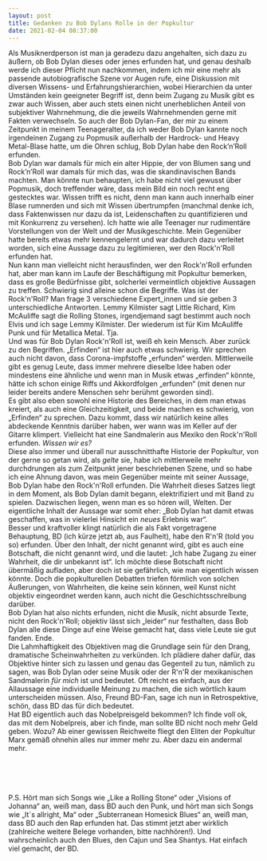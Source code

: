 ```yaml
---
layout: post
title: Gedanken zu Bob Dylans Rolle in der Popkultur
date: 2021-02-04 08:37:00
---
```


Als Musiknerdperson ist man ja geradezu dazu angehalten, sich dazu zu äußern, ob Bob Dylan dieses oder jenes erfunden hat, und genau deshalb werde ich dieser Pflicht nun nachkommen, indem ich mir eine mehr als passende autobiografische Szene vor Augen rufe, eine Diskussion mit diversen Wissens- und Erfahrungshierarchien, wobei Hierarchien da unter Umständen kein geeigneter Begriff ist, denn beim Zugang zu Musik gibt es zwar auch Wissen, aber auch stets einen nicht unerheblichen Anteil von subjektiver Wahrnehmung, die die jeweils Wahrnehmenden gerne mit Fakten verwechseln. So auch der Bob Dylan-Fan, der mir zu einem Zeitpunkt in meinem Teenageralter, da ich weder Bob Dylan kannte noch irgendeinen Zugang zu Popmusik außerhalb der Hardrock- und Heavy Metal-Blase hatte, um die Ohren schlug, Bob Dylan habe den Rock’n’Roll erfunden.<br> Bob Dylan war damals für mich ein alter Hippie, der von Blumen sang und Rock’n’Roll war damals für mich das, was die skandinavischen Bands machten. Man könnte nun behaupten, ich habe nicht viel gewusst über Popmusik, doch treffender wäre, dass mein Bild ein noch recht eng gestecktes war. Wissen trifft es nicht, denn man kann auch innerhalb einer Blase rumnerden und sich mit Wissen übertrumpfen (manchmal denke ich, dass Faktenwissen nur dazu da ist, Leidenschaften zu quantifizieren und mit Konkurrenz zu versehen). Ich hatte wie alle Teenager nur rudimentäre Vorstellungen von der Welt und der Musikgeschichte. Mein Gegenüber hatte bereits etwas mehr kennengelernt und war dadurch dazu verleitet worden, sich eine Aussage dazu zu legitimieren, wer den Rock'n'Roll erfunden hat.<br>
Nun kann man vielleicht nicht herausfinden, wer den Rock'n'Roll erfunden hat, aber man kann im Laufe der Beschäftigung mit Popkultur bemerken, dass es große Bedürfnisse gibt, solcherlei vermeintlich objektive Aussagen zu treffen. Schwierig sind alleine schon die Begriffe. Was ist der Rock'n'Roll? Man frage 3 verschiedene Expert\_innen und sie geben 3 unterschiedliche Antworten. Lemmy Kilmister sagt Little Richard, Kim McAuliffe sagt die Rolling Stones, irgendjemand sagt bestimmt auch noch Elvis und ich sage Lemmy Kilmister. Der wiederum ist für Kim McAuliffe Punk und für Metallica Metal. Tja.<br>
Und was für Bob Dylan Rock'n'Roll ist, weiß eh kein Mensch. Aber zurück zu den Begriffen. „Erfinden“ ist hier auch etwas schwierig. Wir sprechen auch nicht davon, dass Corona-impfstoffe „erfunden“ werden. Mittlerweile gibt es genug Leute, dass immer mehrere dieselbe Idee haben oder mindestens eine ähnliche und wenn man in Musik etwas „erfinden“ könnte, hätte ich schon einige Riffs und Akkordfolgen „erfunden“ (mit denen nur leider bereits andere Menschen sehr berühmt geworden sind).<br>
Es gibt also eben sowohl eine Historie des Bereiches, in dem man etwas kreiert, als auch eine Gleichzeitigkeit, und beide machen es schwierig, von „Erfinden“ zu sprechen. Dazu kommt, dass wir natürlich keine alles abdeckende Kenntnis darüber haben, wer wann was im Keller auf der Gitarre klimpert. Vielleicht hat eine Sandmalerin aus Mexiko den Rock'n'Roll erfunden. *Wissen wir es?* 
<br>
Diese also immer und überall nur ausschnitthafte Historie der Popkultur, von der gerne so getan wird, als *gelte* sie, habe ich mittlerweile mehr durchdrungen als zum Zeitpunkt jener beschriebenen Szene, und so habe ich eine Ahnung davon, was mein Gegenüber meinte mit seiner Aussage, Bob Dylan habe den Rock'n'Roll erfunden. Die Wahrheit dieses Satzes liegt in dem Moment, als Bob Dylan damit begann, elektrifiziert und mit Band zu spielen. Dazwischen liegen, wenn man es so hören will, Welten. Der eigentliche Inhalt der Aussage war somit eher: „Bob Dylan hat damit etwas geschaffen, was in vielerlei Hinsicht ein *neues* Erlebnis war“.<br>
Besser und kraftvoller klingt natürlich die als Fakt vorgetragene Behauptung, BD (ich kürze jetzt ab, aus Faulheit), habe den R'n'R (told you so) erfunden. Über den Inhalt, der nicht genannt wird, gibt es auch eine Botschaft, die nicht genannt wird, und die lautet: „Ich habe Zugang zu einer Wahrheit, die dir unbekannt ist“. Ich möchte diese Botschaft nicht übermäßig aufladen, aber doch ist sie gefährlich, wie man eigentlich wissen könnte. Doch die popkulturellen Debatten triefen förmlich von solchen Äußerungen, von Wahrheiten, die keine sein können, weil Kunst nicht objektiv eingeordnet werden kann, auch nicht die Geschichtsschreibung darüber. <br>
Bob Dylan hat also nichts erfunden, nicht die Musik, nicht absurde Texte, nicht den Rock'n'Roll; objektiv lässt sich „leider“ nur festhalten, dass Bob Dylan alle diese Dinge auf eine Weise gemacht hat, dass viele Leute sie gut fanden. Ende.<br> Die Lahmhaftigkeit des Objektiven mag die Grundlage sein für den Drang, dramatische Scheinwahrheiten zu verkünden. Ich plädiere daher dafür, das Objektive hinter sich zu lassen und genau das Gegenteil zu tun, nämlich zu sagen, was Bob Dylan oder seine Musik oder der R'n'R der mexikanischen Sandmalerin *für mich* ist und bedeutet. Oft reicht es einfach, aus der Allaussage eine individuelle Meinung zu machen, die sich wörtlich kaum unterscheiden müssen. Also, Freund BD-Fan, sage ich nun in Retrospektive, schön, dass BD das für dich bedeutet.<br>
Hat BD eigentlich auch das Nobelpreisgeld bekommen? Ich finde voll ok, das mit dem Nobelpreis, aber ich finde, man sollte BD nicht noch mehr Geld geben. Wozu? Ab einer gewissen Reichweite fliegt den Eliten der Popkultur Marx gemäß ohnehin alles nur immer mehr zu. Aber dazu ein andermal mehr.<br>

<br> <br> <br> <br> P.S. Hört man sich Songs wie „Like a Rolling Stone“ oder „Visions of Johanna“ an, weiß man, dass BD auch den Punk, und hört man sich Songs wie „It`s allright, Ma“ oder „Subterranean Homesick Blues“ an, weiß man, dass BD auch den Rap erfunden hat. Das stimmt jetzt aber wirklich (zahlreiche weitere Belege vorhanden, bitte nachhören!). Und wahrscheinlich auch den Blues, den Cajun und Sea Shantys. Hat einfach viel gemacht, der BD.
